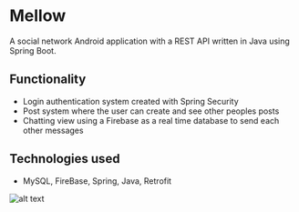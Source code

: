 # Mellow
A social network Android application with a REST API written in Java using Spring Boot.

## Functionality
* Login authentication system created with Spring Security
* Post system where the user can create and see other peoples posts
* Chatting view using a Firebase as a real time database to send each other messages

## Technologies used
* MySQL, FireBase, Spring, Java, Retrofit

![alt text](https://lh3.googleusercontent.com/7MSHLoOZO_7EkCDz8vLLdP_Y1EzfSgbZFLwqnIi6R3MLhHYQFrmbikP20KSlyrWh39IR=w1920-h949-rw)
